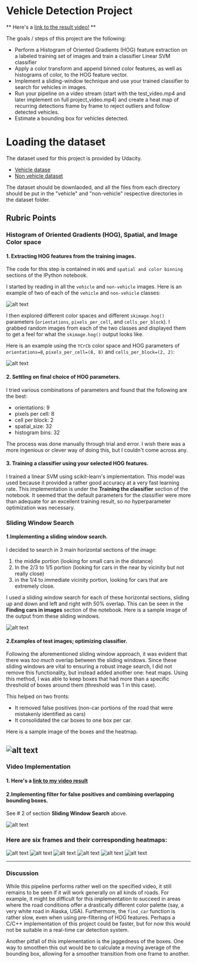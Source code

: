 
# Vehicle Detection Project

** Here's a [link to the result video!](./project_video_o.mp4) **

The goals / steps of this project are the following:

* Perform a Histogram of Oriented Gradients (HOG) feature extraction on a labeled training set of images and train a classifier Linear SVM classifier
* Apply a color transform and append binned color features, as well as histograms of color, to the HOG feature vector. 
* Implement a sliding-window technique and use your trained classifier to search for vehicles in images.
* Run your pipeline on a video stream (start with the test_video.mp4 and later implement on full project_video.mp4) and create a heat map of recurring detections frame by frame to reject outliers and follow detected vehicles.
* Estimate a bounding box for vehicles detected.

# Loading the dataset
The dataset used for this project is provided by Udacity.
* [Vehicle datase](https://s3.amazonaws.com/udacity-sdc/Vehicle_Tracking/vehicles.zip)
* [Non vehicle dataset](https://s3.amazonaws.com/udacity-sdc/Vehicle_Tracking/non-vehicles.zip)

The dataset should be downlaoded, and all the files from each directory should be put in the "vehicle" and "non-vehicle" respective directories in the dataset folder.

## Rubric Points

### Histogram of Oriented Gradients (HOG), Spatial, and Image Color space

#### 1. Extracting HOG features from the training images.

The code for this step is contained in `HOG` and `spatial and color binning` sections of the IPython notebook.

I started by reading in all the `vehicle` and `non-vehicle` images.  Here is an example of two of each of the `vehicle` and `non-vehicle` classes:

![alt text](output_images/sample_begnning_images.jpg)

I then explored different color spaces and different `skimage.hog()` parameters (`orientations`, `pixels_per_cell`, and `cells_per_block`).  I grabbed random images from each of the two classes and displayed them to get a feel for what the `skimage.hog()` output looks like.

Here is an example using the `YCrCb` color space and HOG parameters of `orientations=8`, `pixels_per_cell=(8, 8)` and `cells_per_block=(2, 2)`:


![alt text](output_images/hog.jpg)

#### 2. Settling on final choice of HOG parameters.

I tried various combinations of parameters and found that the following are the best:
* orientations: 9
* pixels per cell: 8
* cell per block: 2
* spatial_size: 32
* histogram bins: 32

The process was done manually through trial and error. I wish there was a more ingenious or clever way of doing this, but I couldn't come across any. 

#### 3. Training a classifier using your selected HOG features.

I trained a linear SVM using scikit-learn's implementation. This model was used because it provided a rather good accuracy at a very fast learning rate. This implementation is under the **Training the classifier** section of the notebook. It seemed that the default parameters for the classifier were more than adequate for an excellent training result, so no hyperparameter optimization was necessary.

### Sliding Window Search

#### 1.Implementing a sliding window search.

I decided to search in 3 main horizontal sections of the image: 
1. the middle portion (looking for small cars in the distance)
2. In the 2/3 to 1/5 portion (looking for cars in the near by vicinity but not really close)
3. in the 1/4 to immediate vicinity portion, looking for cars that are extremely close.

I used a sliding window search for each of these horizontal sections, sliding up and down and left and right with 50% overlap. This can be seen in the **Finding cars in images** section of the notebook. Here is a sample image of the output from these sliding windows.

![alt text](output_images/sliding_window.jpg)

#### 2.Examples of test images; optimizing classifier.

Following the aforementioned sliding window approach, it was evident that there was _too much_ overlap between the sliding windows. Since these sliding windows are vital to ensuring a robust image search, I did not remove this functionality, but instead added another one: heat maps. Using this method, I was able to keep boxes that had more than a specific threshold of boxes around them (threshold was 1 in this case).

This helped on two fronts:
* It removed false positives (non-car portions of the road that were mistakenly identified as cars)
* It consolidated the car boxes to one box per car.

Here is a sample image of the boxes and the heatmap.

![alt text](output_images/heatmap.jpg)
---

### Video Implementation

#### 1. Here's a [link to my video result](./project_video_o.mp4)


#### 2.Implementing filter for false positives and combining overlapping bounding boxes.
See # 2 of section **Sliding Window Search** above.

![alt text](output_images/heatmap1.jpg)

### Here are six frames and their corresponding heatmaps:

![alt text](output_images/heatmap1.jpg)
![alt text](output_images/heatmap2.jpg)
![alt text](output_images/heatmap3.jpg)
![alt text](output_images/heatmap4.jpg)
![alt text](output_images/heatmap5.jpg)
![alt text](output_images/heatmap6.jpg)


---

### Discussion

While this pipeline performs rather well on the specified video, it still remains to be seen if it will work generally on all kinds of roads. For example, it might be difficult for this implementation to succeed in areas where the road conditions offer a drastically different color palette (say, a very white road in Alaska, USA). Furthermore, the `find_car` function is rather slow, even when using pre-filtering of HOG features. Perhaps a C/C++ implementation of this project could be faster, but for now this would not be suitable in a real-time car detection system.

Another pitfall of this implementation is the jaggedness of the boxes. One way to smoothen this out would be to calculate a moving average of the bounding box, allowing for a smoother transition from one frame to another.
